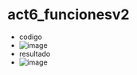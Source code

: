 # act6_funcionesv2
- codigo
- ![image](https://github.com/user-attachments/assets/18bc6b8c-7265-4ec8-bc3d-254a1b874391)
- resultado
- ![image](https://github.com/user-attachments/assets/7dcf713d-cfe6-4ebc-a5dc-cbd9b9241797)
